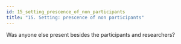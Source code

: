 ```yaml
---
id: 15_setting_prescence_of_non_participants
title: "15. Setting: prescence of non participants"
---
```

Was anyone else present besides the participants and researchers? 